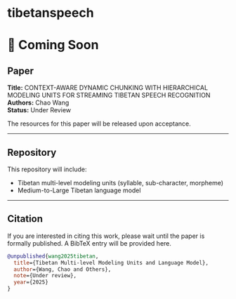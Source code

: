 # tibetanspeech
# 🚧 Coming Soon

## Paper
**Title:** CONTEXT-AWARE DYNAMIC CHUNKING WITH HIERARCHICAL MODELING UNITS FOR STREAMING TIBETAN SPEECH RECOGNITION  
**Authors:** Chao Wang  
**Status:** Under Review  

The resources for this paper will be released upon acceptance.  

---

## Repository
This repository will include:  
- Tibetan multi-level modeling units (syllable, sub-character, morpheme)  
- Medium-to-Large Tibetan language model


---

## Citation
If you are interested in citing this work, please wait until the paper is formally published. A BibTeX entry will be provided here.  

```bibtex
@unpublished{wang2025tibetan,
  title={Tibetan Multi-level Modeling Units and Language Model},
  author={Wang, Chao and Others},
  note={Under review},
  year={2025}
}
